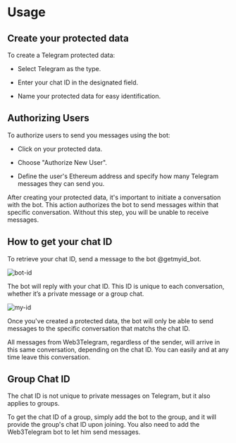 # Usage

## Create your protected data

To create a Telegram protected data:

- Select Telegram as the type.

- Enter your chat ID in the designated field.

- Name your protected data for easy identification.

## Authorizing Users

To authorize users to send you messages using the bot:

- Click on your protected data.

- Choose "Authorize New User".

- Define the user's Ethereum address and specify how many Telegram messages they
  can send you.

After creating your protected data, it's important to initiate a conversation
with the bot. This action authorizes the bot to send messages within that
specific conversation. Without this step, you will be unable to receive
messages.

## How to get your chat ID

To retrieve your chat ID, send a message to the bot @getmyid_bot.

![bot-id](/get-my-id-bot.png)

The bot will reply with your chat ID. This ID is unique to each conversation,
whether it’s a private message or a group chat.

![my-id](/my-chat-id.png)

Once you've created a protected data, the bot will only be able to send messages
to the specific conversation that matchs the chat ID.

All messages from Web3Telegram, regardless of the sender, will arrive in this
same conversation, depending on the chat ID. You can easily and at any time
leave this conversation.

## Group Chat ID

The chat ID is not unique to private messages on Telegram, but it also applies
to groups.

To get the chat ID of a group, simply add the bot to the group, and it will
provide the group's chat ID upon joining. You also need to add the Web3Telegram
bot to let him send messages.

